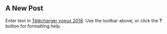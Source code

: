 ## A New Post

Enter text in [Télécharger voeux 2018](https://mail.google.com/mail/u/0/?hl=fr&shva=1#search/ferronnerie/160a7e4c4d948add?projector=1). Use the toolbar above, or click the **?** button for formatting help.
